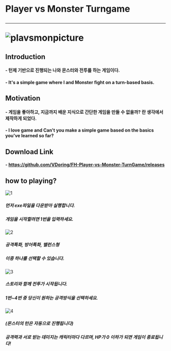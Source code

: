 # Player vs Monster Turngame <hr/> ![plavsmonpicture](https://user-images.githubusercontent.com/50266731/59259712-4351b000-8c75-11e9-9d66-d2976e18dc60.PNG)

## Introduction

#### - 턴제 기반으로 진행되는 나와 몬스터와 전투를 하는 게임이다.
#### - It's a simple game where I and Monster fight on a turn-based basis.


## Motivation

#### - 게임을 좋아하고, 지금까지 배운 지식으로 간단한 게임을 만들 수 없을까? 란 생각에서 제작하게 되었다.
#### - I love game and Can't you make a simple game based on the basics you've learned so far?


## Download Link
#### - https://github.com/VDoring/FH-Player-vs-Monster-TurnGame/releases

## how to playing?
![1](https://user-images.githubusercontent.com/50266731/59327670-34c2d180-8d25-11e9-9bd3-00723bff0fc7.PNG)
##### 먼저 exe파일을 다운받아 실행합니다.
##### 게임을 시작할려면 1번을 입력하세요.

![2](https://user-images.githubusercontent.com/50266731/59327831-b581cd80-8d25-11e9-9e60-a938af6a2a3b.PNG)
##### **공격특화**, **방어특화**, **밸런스형**
##### 이중 하나를 선택할 수 있습니다.

![3](https://user-images.githubusercontent.com/50266731/59327993-2fb25200-8d26-11e9-8115-29eaec7f0b32.PNG)
##### 스토리와 함께 전투가 시작됩니다.
##### 1번~4번 중 당신이 원하는 공격방식을 선택하세요.

![4](https://user-images.githubusercontent.com/50266731/59328022-4fe21100-8d26-11e9-8415-4801f4f17e9e.PNG)
##### (몬스터의 턴은 자동으로 진행됩니다)
##### 공격력과 서로 받는 데미지는 캐릭터마다 다르며, HP가 0 이하가 되면 게임이 종료됩니다!
